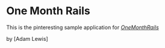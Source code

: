 # One Month Rails

This is the pinteresting sample application for 
[*OneMonthRails*](http://onemonthrails.com)

by [Adam Lewis]
